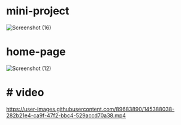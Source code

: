 # mini-project
![Screenshot (16)](https://user-images.githubusercontent.com/89683890/140782937-4202fcd4-c714-4b30-ad15-72ebbf496641.png)
# home-page
![Screenshot (12)](https://user-images.githubusercontent.com/89683890/140783036-9224b6ed-14e7-4ad7-abc9-bb7701c96490.png)
# # video
https://user-images.githubusercontent.com/89683890/145388038-282b21e4-ca9f-47f2-bbc4-529accd70a38.mp4


